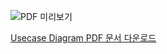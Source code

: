 ![PDF 미리보기](https://github.com/user-attachments/assets/ed7fbc6c-dbdb-4ff8-8454-bed18ddccbae)

[Usecase Diagram PDF 문서 다운로드](https://github.com/user-attachments/files/20263720/assign2_usecase_diagram.pdf)
